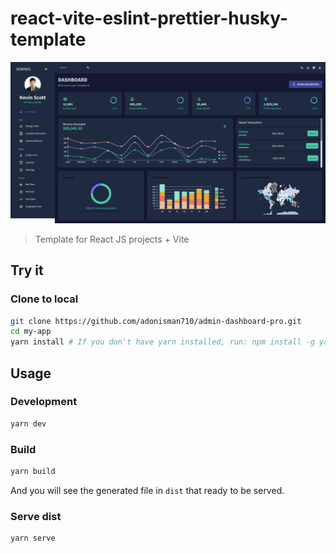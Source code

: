 # react-vite-eslint-prettier-husky-template

![React-template screenshot](screencapture.png)
> Template for React JS projects + Vite

## Try it

### Clone to local

```bash
git clone https://github.com/adonisman710/admin-dashboard-pro.git
cd my-app
yarn install # If you don't have yarn installed, run: npm install -g yarn
```

## Usage

### Development

```bash
yarn dev
```

### Build

```bash
yarn build
```

And you will see the generated file in `dist` that ready to be served.

### Serve dist

```bash
yarn serve
```
